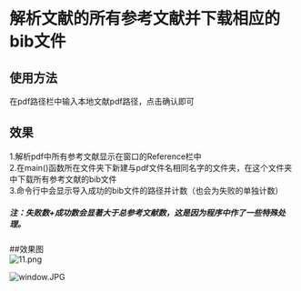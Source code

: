 # 解析文献的所有参考文献并下载相应的bib文件
## 使用方法
在pdf路径栏中输入本地文献pdf路径，点击确认即可
## 效果
1.解析pdf中所有参考文献显示在窗口的Reference栏中  
2.在main()函数所在文件夹下新建与pdf文件名相同名字的文件夹，在这个文件夹中下载所有参考文献的bib文件  
3.命令行中会显示导入成功的bib文件的路径并计数（也会为失败的单独计数）
##### 注：失败数+成功数会显著大于总参考文献数，这是因为程序中作了一些特殊处理。
##效果图  
![11.png](https://s2.loli.net/2022/10/07/FX3QrPYD1gMIHUl.png)  
  
![window.JPG](https://s2.loli.net/2022/10/04/qSKRnvr45D3U8eb.jpg)
